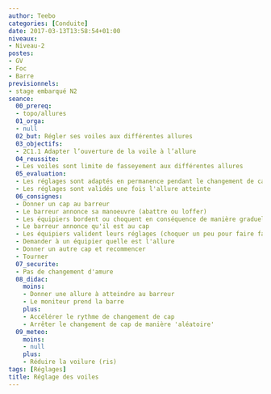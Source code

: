 ```yaml
---
author: Teebo
categories: [Conduite]
date: 2017-03-13T13:58:54+01:00
niveaux:
- Niveau-2
postes:
- GV
- Foc
- Barre
previsionnels:
- stage embarqué N2
seance:
  00_prereq:
  - topo/allures
  01_orga:
  - null
  02_but: Régler ses voiles aux différentes allures
  03_objectifs:
  - 2C1.1 Adapter l’ouverture de la voile à l’allure
  04_reussite:
  - Les voiles sont limite de fasseyement aux différentes allures
  05_evaluation:
  - Les réglages sont adaptés en permanence pendant le changement de cap
  - Les réglages sont validés une fois l'allure atteinte
  06_consignes:
  - Donner un cap au barreur
  - Le barreur annonce sa manoeuvre (abattre ou loffer)
  - Les équipiers bordent ou choquent en conséquence de manière graduelle
  - Le barreur annonce qu'il est au cap
  - Les équipiers valident leurs réglages (choquer un peu pour faire fasseyer puis reprendre)
  - Demander à un équipier quelle est l'allure
  - Donner un autre cap et recommencer
  - Tourner
  07_securite:
  - Pas de changement d'amure
  08_didac:
    moins:
    - Donner une allure à atteindre au barreur
    - Le moniteur prend la barre
    plus:
    - Accélérer le rythme de changement de cap
    - Arrêter le changement de cap de manière 'aléatoire'
  09_meteo:
    moins:
    - null
    plus:
    - Réduire la voilure (ris)
tags: [Réglages]
title: Réglage des voiles
---
```


